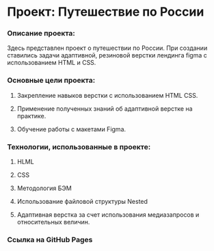 # Проект: Путешествие по России


### Описание проекта:
Здесь представлен проект о путешествии по России.
При создании ставились задачи адаптивной, резиновой верстки лендинга figma с использованием HTML и CSS.


### Основные цели проекта:
1. Закрепление навыков верстки с использованием HTML CSS.

2. Применение полученных знаний об адаптивной верстке на практике.

3. Обучение работы с макетами Figma.


### Технологии, использованные в проекте:
1. HLML

2. CSS

3. Методология БЭМ

4. Использование файловой структуры Nested

5. Адаптивная верстка за счет использования медиазапросов и относительных величин.

### Ссылка на GitHub Pages


